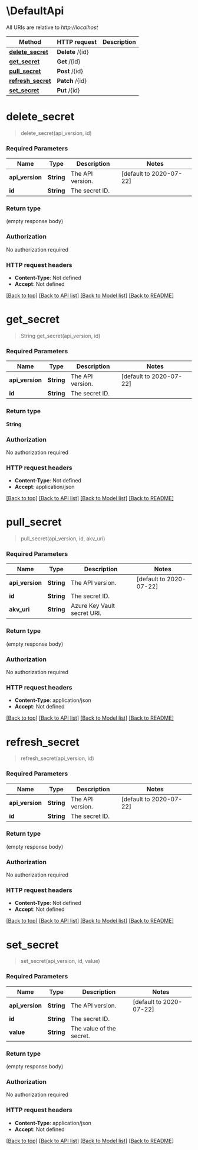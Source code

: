 # \DefaultApi

All URIs are relative to *http://localhost*

Method | HTTP request | Description
------------- | ------------- | -------------
[**delete_secret**](DefaultApi.md#delete_secret) | **Delete** /{id} | 
[**get_secret**](DefaultApi.md#get_secret) | **Get** /{id} | 
[**pull_secret**](DefaultApi.md#pull_secret) | **Post** /{id} | 
[**refresh_secret**](DefaultApi.md#refresh_secret) | **Patch** /{id} | 
[**set_secret**](DefaultApi.md#set_secret) | **Put** /{id} | 


# **delete_secret**
> delete_secret(api_version, id)


### Required Parameters

Name | Type | Description  | Notes
------------- | ------------- | ------------- | -------------
  **api_version** | **String**| The API version. | [default to 2020-07-22]
  **id** | **String**| The secret ID. | 

### Return type

 (empty response body)

### Authorization

No authorization required

### HTTP request headers

 - **Content-Type**: Not defined
 - **Accept**: Not defined

[[Back to top]](#) [[Back to API list]](../README.md#documentation-for-api-endpoints) [[Back to Model list]](../README.md#documentation-for-models) [[Back to README]](../README.md)

# **get_secret**
> String get_secret(api_version, id)


### Required Parameters

Name | Type | Description  | Notes
------------- | ------------- | ------------- | -------------
  **api_version** | **String**| The API version. | [default to 2020-07-22]
  **id** | **String**| The secret ID. | 

### Return type

**String**

### Authorization

No authorization required

### HTTP request headers

 - **Content-Type**: Not defined
 - **Accept**: application/json

[[Back to top]](#) [[Back to API list]](../README.md#documentation-for-api-endpoints) [[Back to Model list]](../README.md#documentation-for-models) [[Back to README]](../README.md)

# **pull_secret**
> pull_secret(api_version, id, akv_uri)


### Required Parameters

Name | Type | Description  | Notes
------------- | ------------- | ------------- | -------------
  **api_version** | **String**| The API version. | [default to 2020-07-22]
  **id** | **String**| The secret ID. | 
  **akv_uri** | **String**| Azure Key Vault secret URI. | 

### Return type

 (empty response body)

### Authorization

No authorization required

### HTTP request headers

 - **Content-Type**: application/json
 - **Accept**: Not defined

[[Back to top]](#) [[Back to API list]](../README.md#documentation-for-api-endpoints) [[Back to Model list]](../README.md#documentation-for-models) [[Back to README]](../README.md)

# **refresh_secret**
> refresh_secret(api_version, id)


### Required Parameters

Name | Type | Description  | Notes
------------- | ------------- | ------------- | -------------
  **api_version** | **String**| The API version. | [default to 2020-07-22]
  **id** | **String**| The secret ID. | 

### Return type

 (empty response body)

### Authorization

No authorization required

### HTTP request headers

 - **Content-Type**: Not defined
 - **Accept**: Not defined

[[Back to top]](#) [[Back to API list]](../README.md#documentation-for-api-endpoints) [[Back to Model list]](../README.md#documentation-for-models) [[Back to README]](../README.md)

# **set_secret**
> set_secret(api_version, id, value)


### Required Parameters

Name | Type | Description  | Notes
------------- | ------------- | ------------- | -------------
  **api_version** | **String**| The API version. | [default to 2020-07-22]
  **id** | **String**| The secret ID. | 
  **value** | **String**| The value of the secret. | 

### Return type

 (empty response body)

### Authorization

No authorization required

### HTTP request headers

 - **Content-Type**: application/json
 - **Accept**: Not defined

[[Back to top]](#) [[Back to API list]](../README.md#documentation-for-api-endpoints) [[Back to Model list]](../README.md#documentation-for-models) [[Back to README]](../README.md)

